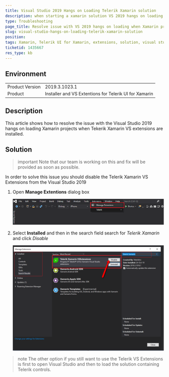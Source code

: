 ```yaml
---
title: Visual Studio 2019 Hangs on Loading Telerik Xamarin solution
description: when starting a xamarin solution VS 2019 hangs on loading
type: Troubleshooting
page_title: Resolve issue with VS 2019 hangs on loading when Xamarin project is open
slug: visual-studio-hangs-on-loading-telerik-xamarin-solution
position: 
tags: Xamarin, Telerik UI for Xamarin, extensions, solution, visual studio 2019, hangs, loading
ticketid: 1435667
res_type: kb
---
```


## Environment
<table>
	<tr>
		<td>Product Version</td>
		<td>2019.3.1023.1</td>
	</tr>
	<tr>
		<td>Product</td>
		<td>Installer and VS Extentions for Telerik UI for Xamarin</td>
	</tr>
</table>


## Description

This article shows how to resolve the issue with the Visual Studio 2019 hangs on loading Xamarin projects when Tekerik Xamarin VS extensions are installed. 

## Solution

>important Note that our team is working on this and fix will be provided as soon as possible.

In order to solve this issue you should disable the Telerik Xamarin VS Extensions from the Visual Studio 2019

1. Open **Manage Extentions** dialog box 

	![Template Column with Button](images/manage-extentions.png)

2. Select **Installed** and then in the search field search for *Telerik Xamarin* and click *Disable*

	![Disable Telerik Xamarin Extensions](images/telerik-extensions.png)

>note The other option if you still want to use the Telerik VS Extensions is first to open Visual Studio and then to load the solution containing Telerik controls.